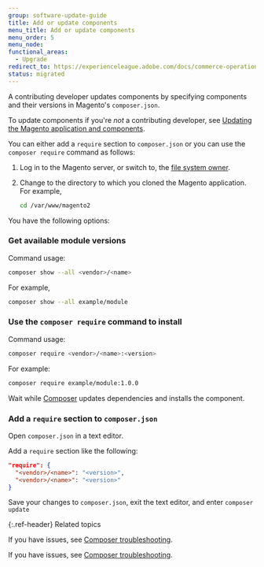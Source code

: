 ```yaml
---
group: software-update-guide
title: Add or update components
menu_title: Add or update components
menu_order: 5
menu_node:
functional_areas:
  - Upgrade
redirect_to: https://experienceleague.adobe.com/docs/commerce-operations/upgrade-guide/developer/manage-modules.html
status: migrated
---
```


A contributing developer updates components by specifying components and their versions in Magento's `composer.json`.

To update components if you're *not* a contributing developer, see [Updating the Magento application and components](https://experienceleague.adobe.com/docs/commerce-operations/upgrade-guide/overview.html).

You can either add a `require` section to `composer.json` or you can use the `composer require` command as follows:

1. Log in to the Magento server, or switch to, the [file system owner](https://glossary.magento.com/magento-file-system-owner).
1. Change to the directory to which you cloned the Magento application. For example,

   ```bash
   cd /var/www/magento2
   ```

You have the following options:

### Get available module versions

Command usage:

```bash
composer show --all <vendor>/<name>
```

For example,

```bash
composer show --all example/module
```

### Use the `composer require` command to install

Command usage:

```bash
composer require <vendor>/<name>:<version>
```

For example:

```bash
composer require example/module:1.0.0
```

Wait while [Composer](https://glossary.magento.com/composer) updates dependencies and installs the component.

### Add a `require` section to `composer.json`

Open `composer.json` in a text editor.

Add a `require` section like the following:

```json
"require": {
  "<vendor>/<name>": "<version>",
  "<vendor>/<name>": "<version>"
}
```

Save your changes to `composer.json`, exit the text editor, and enter `composer update`

{:.ref-header}
Related topics

If you have issues, see [Composer troubleshooting](https://getcomposer.org/doc/articles/troubleshooting.md).

<!-- ABBREVIATIONS -->

If you have issues, see [Composer troubleshooting](https://getcomposer.org/doc/articles/troubleshooting.md).

